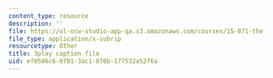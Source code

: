 ```yaml
---
content_type: resource
description: ''
file: https://ol-ocw-studio-app-qa.s3.amazonaws.com/courses/15-071-the-analytics-edge-spring-2017/ef0586c60f013ac1876b177532a52f6a_BvZlP1ZyToo.srt
file_type: application/x-subrip
resourcetype: Other
title: 3play caption file
uid: ef0586c6-0f01-3ac1-876b-177532a52f6a
---
```


